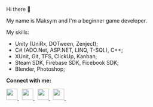 Hi there 👋

My name is Maksym and I'm a beginner game developer. 

My skills:
<ul>
  <li> Unity (UniRx, DOTween, Zenject); </li>
  <li> C# (ADO.Net, ASP.NET, LINQ, T-SQL), C++;</li>
  <li> XUnit, Git, TFS, ClickUp, Kanban;</li>
  <li> Steam SDK, Firebase SDK, Ficebook SDK;</li>
  <li> Blender, Photoshop;</li>
</ul>

**Connect with me:**

<p align='left'>
  <a
    href="https://www.linkedin.com/in/hernetsmaksym/"
  >
    <img
      height="30"
      src="https://cdn.jsdelivr.net/npm/simple-icons@v3/icons/linkedin.svg"
    >
  </a>
  &nbsp;
  <a
   href="https://www.youtube.com/channel/UCkvsjHSUkvUfW6RY4_n_B2w"
  >
    <img
      height="30"
      src="https://cdn.jsdelivr.net/npm/simple-icons@v3/icons/youtube.svg"
    >
  </a>
  &nbsp;
  <a
   href="https://telegram.me/shadowmanold"
  >
    <img
      height="30"
      src="https://cdn.jsdelivr.net/npm/simple-icons@v3/icons/telegram.svg"
    >
  </a>
  &nbsp;
  <a
   href="https://join.skype.com/invite/nFA1kDEyZ1ZE"
  >
    <img
      height="30"
      src="https://cdn.jsdelivr.net/npm/simple-icons@v3/icons/skype.svg"
    >
  </a>
  &nbsp;
</p>
